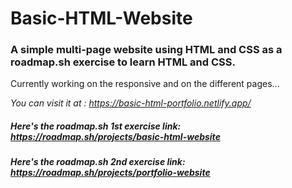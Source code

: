 # Basic-HTML-Website
### A simple multi-page website using HTML and CSS as a roadmap.sh exercise to learn HTML and CSS.

Currently working on the responsive and on the different pages...
 
 
*You can visit it at : https://basic-html-portfolio.netlify.app/*
 
##### Here's the roadmap.sh 1st exercise link: https://roadmap.sh/projects/basic-html-website
##### Here's the roadmap.sh 2nd exercise link: https://roadmap.sh/projects/portfolio-website
